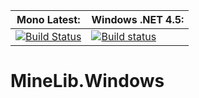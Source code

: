 **Mono Latest:** | **Windows .NET 4.5:**
------------ | -------------
[![Build Status](https://travis-ci.org/MineLib/MineLib.Windows.svg?branch=master)](https://travis-ci.org/MineLib/MineLib.Windows) | [![Build status](https://ci.appveyor.com/api/projects/status/d6bmejxy2b4ifgqh?svg=true)](https://ci.appveyor.com/project/Aragas/minelib-windows)

# MineLib.Windows

